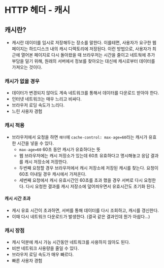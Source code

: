 # HTTP 헤더 - 캐시

## 캐시란?

* 캐시란 데이터를 임시로 저장해두는 장소를 말한다. 
  이를테면, 사용자가 요구한 웹 페이지는 하드디스크 내의 캐시 디렉토리에 저장된다. 
  이런 방법으로, 사용자가 최근에 열어본 페이지로 다시 돌아왔을 때 브라우저는 시간을 줄이고 네트웍에 추가 부담을 덜기 위해, 
  원래의 서버에서 정보를 찾아오는 대신에 캐시로부터 데이터를 가져오는 것이다.

### 캐시가 없을 경우
  * 데이터가 변경되지 않아도 계속 네트워크를 통해서 데이터를 다운로드 받아야 한다.
  * 인터넷 네트워크는 매우 느리고 비싸다.
  * 브라우저 로딩 속도가 느리다.
  * 느린 사용자 경험

### 캐시 적용

* 브라우저에서 요청을 하면 ```헤더```에 ```cache-control: max-age=60```라는 캐시가 유효한 시간을 넣을 수 있다.  
  * ```max-age=60``` 60초 동안 캐시가 유효하다는 뜻
  * 웹 브라우저에는 캐시 저장소가 있는데 60초 유효하다고 명시해놓고 응답 결과를 캐시 저장소에 저장한다.
  * 두번째 요청할 경우 브라우저에서 캐시 저장소에 저장된 캐시를 찾는다. 요청이 60초 이내일 경우 캐시에서 가져온다.
  * 세번째 요청에서 캐시 유효시간인 60초를 초과 했을 경우 서버로 다시 요청한다. 
    다시 요청한 결과를 캐시 저장소에 덮어씌우면서 유효시간도 초기화 된다.
  
#### 캐시 시간 초과

* 캐시 유효 시간이 초과하면, 서버를 통해 데이터를 다시 조회하고, 캐시를 갱신한다.
* 이때 다시 네트워크 다운로드가 발생한다. (결국 같은 결과인데 뭔가 아쉽다...)

### 캐시 장점
* 캐시 덕분에 캐시 가능 시간동안 네트워크를 사용하지 않아도 된다.
* 비싼 네트워크 사용량을 줄일 수 있다.
* 브라우저 로딩 속도가 매우 빠르다.
* 빠른 사용자 경험

